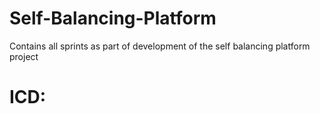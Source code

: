 # Self-Balancing-Platform
Contains all sprints as part of development of the self balancing platform project

# ICD:


